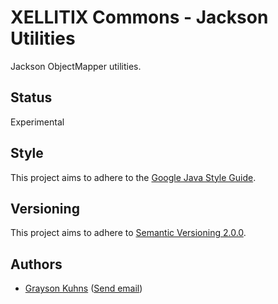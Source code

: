 # XELLITIX Commons - Jackson Utilities

Jackson ObjectMapper utilities.

## Status
Experimental

## Style

This project aims to adhere to the [Google Java Style Guide](https://google.github.io/styleguide/javaguide.html).

## Versioning

This project aims to adhere to [Semantic Versioning 2.0.0](http://semver.org/).

## Authors

- [Grayson Kuhns](https://www.linkedin.com/in/graysonkuhns/) ([Send email](mailto:grayson.kuhns@xellitix.com))
